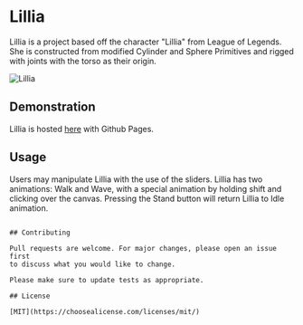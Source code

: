 # Lillia

Lillia is a project based off the character "Lillia" from League of Legends. She is constructed from modified Cylinder and Sphere Primitives and rigged with joints with the torso as their origin. 

![Lillia](https://user-images.githubusercontent.com/63087715/234724172-d69e3db4-c2c0-42cd-9fa6-ed5fd1011583.png)

## Demonstration

Lillia is hosted [here](https://pip.pypa.io/en/stable/) with Github Pages.


## Usage

Users may manipulate Lillia with the use of the sliders. Lillia has two animations: Walk and Wave, with a special animation by holding shift and clicking over the canvas. Pressing the Stand button will return Lillia to Idle animation.
```

## Contributing

Pull requests are welcome. For major changes, please open an issue first
to discuss what you would like to change.

Please make sure to update tests as appropriate.

## License

[MIT](https://choosealicense.com/licenses/mit/)
